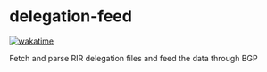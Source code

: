 # delegation-feed

[![wakatime](https://wakatime.com/badge/user/c96e4e50-983b-4d67-8990-09527f44865b/project/528870f5-7740-4731-909f-ab9c1b0cad6f.svg)](https://wakatime.com/badge/user/c96e4e50-983b-4d67-8990-09527f44865b/project/528870f5-7740-4731-909f-ab9c1b0cad6f)

Fetch and parse RIR delegation files and feed the data through BGP
